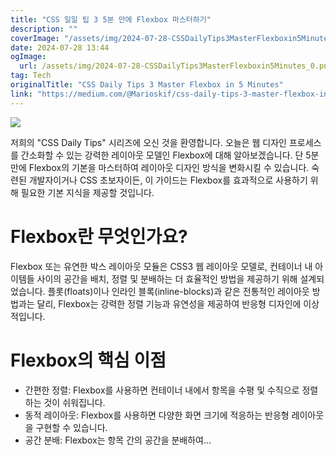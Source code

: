 ```yaml
---
title: "CSS 일일 팁 3 5분 만에 Flexbox 마스터하기"
description: ""
coverImage: "/assets/img/2024-07-28-CSSDailyTips3MasterFlexboxin5Minutes_0.png"
date: 2024-07-28 13:44
ogImage: 
  url: /assets/img/2024-07-28-CSSDailyTips3MasterFlexboxin5Minutes_0.png
tag: Tech
originalTitle: "CSS Daily Tips 3 Master Flexbox in 5 Minutes"
link: "https://medium.com/@Marioskif/css-daily-tips-3-master-flexbox-in-5-minutes-ee130cba5e60"
---
```



<img src="/assets/img/2024-07-28-CSSDailyTips3MasterFlexboxin5Minutes_0.png" />

저희의 "CSS Daily Tips" 시리즈에 오신 것을 환영합니다. 오늘은 웹 디자인 프로세스를 간소화할 수 있는 강력한 레이아웃 모델인 Flexbox에 대해 알아보겠습니다. 단 5분만에 Flexbox의 기본을 마스터하여 레이아웃 디자인 방식을 변화시킬 수 있습니다. 숙련된 개발자이거나 CSS 초보자이든, 이 가이드는 Flexbox를 효과적으로 사용하기 위해 필요한 기본 지식을 제공할 것입니다.

# Flexbox란 무엇인가요?

Flexbox 또는 유연한 박스 레이아웃 모듈은 CSS3 웹 레이아웃 모델로, 컨테이너 내 아이템들 사이의 공간을 배치, 정렬 및 분배하는 더 효율적인 방법을 제공하기 위해 설계되었습니다. 플롯(floats)이나 인라인 블록(inline-blocks)과 같은 전통적인 레이아웃 방법과는 달리, Flexbox는 강력한 정렬 기능과 유연성을 제공하여 반응형 디자인에 이상적입니다.

<div class="content-ad"></div>

# Flexbox의 핵심 이점

- 간편한 정렬: Flexbox를 사용하면 컨테이너 내에서 항목을 수평 및 수직으로 정렬하는 것이 쉬워집니다.
- 동적 레이아웃: Flexbox를 사용하면 다양한 화면 크기에 적응하는 반응형 레이아웃을 구현할 수 있습니다.
- 공간 분배: Flexbox는 항목 간의 공간을 분배하여…